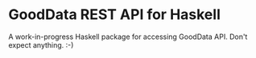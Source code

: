 # GoodData REST API for Haskell

A work-in-progress Haskell package for accessing GoodData API.  Don't expect
anything. :-)
